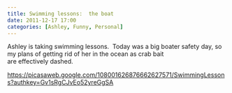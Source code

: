```yaml
---
title: Swimming lessons:  the boat
date: 2011-12-17 17:00
categories: [Ashley, Funny, Personal]
---
```

Ashley is taking swimming lessons.  Today was a big boater safety day, so my plans of getting rid of her in the ocean as crab bait are effectively dashed.

<a href="https://picasaweb.google.com/108001626876662627571/SwimmingLessons?authkey=Gv1sRgCJvEo52yreGgSA">https://picasaweb.google.com/108001626876662627571/SwimmingLessons?authkey=Gv1sRgCJvEo52yreGgSA</a>
